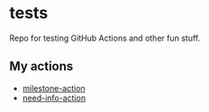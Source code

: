 # tests
Repo for testing GitHub Actions and other fun stuff.

## My actions
- [milestone-action](https://github.com/benelan/milestone-action)
- [need-info-action](https://github.com/benelan/need-info-action)

